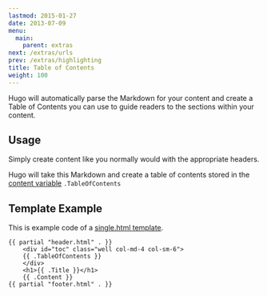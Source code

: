 ```yaml
---
lastmod: 2015-01-27
date: 2013-07-09
menu:
  main:
    parent: extras
next: /extras/urls
prev: /extras/highlighting
title: Table of Contents
weight: 100
---
```


Hugo will automatically parse the Markdown for your content and create
a Table of Contents you can use to guide readers to the sections within
your content.

## Usage

Simply create content like you normally would with the appropriate
headers.

Hugo will take this Markdown and create a table of contents stored in the
[content variable](/layout/variables/) `.TableOfContents`


## Template Example

This is example code of a [single.html template](/layout/content/).

    {{ partial "header.html" . }}
        <div id="toc" class="well col-md-4 col-sm-6">
        {{ .TableOfContents }}
        </div>
        <h1>{{ .Title }}</h1>
        {{ .Content }}
    {{ partial "footer.html" . }}


